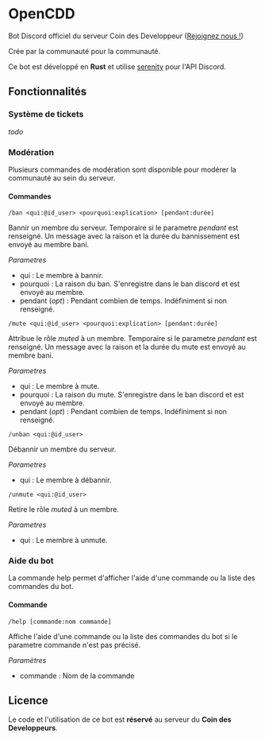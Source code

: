 # OpenCDD

Bot Discord officiel du serveur Coin des Developpeur ([Rejoignez nous !](https://discord.gg/m9EZNKVaPz))

Crée par la communauté pour la communauté.

Ce bot est développé en **Rust** et utilise [serenity](https://crates.io/crates/serenity) pour l'API Discord.

## Fonctionnalités

### Système de tickets

*todo*

### Modération

Plusieurs commandes de modération sont disponible pour modérer la communauté au sein du serveur.

#### Commandes

```
/ban <qui:@id_user> <pourquoi:explication> [pendant:durée]
```

Bannir un membre du serveur. Temporaire si le parametre *pendant* est renseigné. Un message avec la raison et la durée du bannissement est envoyé au membre bani.

*Parametres*

* qui : Le membre à bannir.
* pourquoi : La raison du ban. S'enregistre dans le ban discord et est envoyé au membre.
* pendant (*opt*) : Pendant combien de temps. Indéfiniment si non renseigné. 

```
/mute <qui:@id_user> <pourquoi:explication> [pendant:durée]
```

Attribue le rôle *muted* à un membre. Temporaire si le parametre *pendant* est renseigné. Un message avec la raison et la durée du mute est envoyé au membre bani.

*Parametres*

* qui : Le membre à mute.
* pourquoi : La raison du mute. S'enregistre dans le ban discord et est envoyé au membre.
* pendant (*opt*) : Pendant combien de temps. Indéfiniment si non renseigné. 

```
/unban <qui:@id_user>
```

Débannir un membre du serveur.

*Parametres*

* qui : Le membre à débannir.

```
/unmute <qui:@id_user>
```

Retire le rôle *muted* à un membre.

*Parametres*

* qui : Le membre à unmute.


### Aide du bot

La commande help permet d'afficher l'aide d'une commande ou la liste des commandes du bot.

#### Commande

```
/help [commande:nom commande]
```

Affiche l'aide d'une commande ou la liste des commandes du bot si le parametre commande n'est pas précisé.

*Paramètres*

* commande : Nom de la commande

## Licence

Le code et l'utilisation de ce bot est **réservé** au serveur du **Coin des Developpeurs**. 

